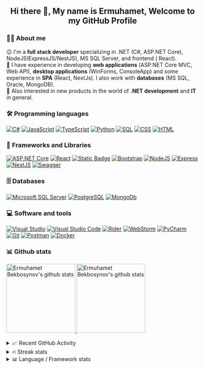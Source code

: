 <h2 align="center"> Hi there 👋, My name is Ermuhamet, Welcome to my GitHub Profile<br/> </h2> 



### 👨‍💻 About me

😉 I'm a **full stack developer** specializing in .NET (C#, ASP.NET Core), NodeJS(ExpressJS/NestJS), MS SQL Server, and frontend (
React).  
🔭 I have experience in developing **web applications** (ASP.NET Core MVC, Web API), **desktop applications** (WinForms,
ConsoleApp) and some experience in **SPA** (React, NextJs). I also work with **databases** (MS SQL, Oracle, MongoDB).  
📣 Also interested in new products in the world of **.NET development** and **IT** in general.

### 🛠 Programming languages

<p>
    <a href="https://github.com/search?q=user%3Aermuhamett+language%3Acsharp"><img alt="C#" src="https://custom-icon-badges.herokuapp.com/badge/C%23-68217A.svg?style=flat&logo=cs2&logoColor=white"></a>
    <a href="https://github.com/search?q=user%3Aermuhamett+language%3Ajavascript"><img alt="JavaScript" src="https://img.shields.io/badge/JavaScript-F7DF1E.svg?style=flat&logo=javascript&logoColor=black"></a>
    <a href="https://github.com/search?q=user%3Aermuhamett+language%3AtypeScript"><img alt="TypeScript" src="https://img.shields.io/badge/TypeScript-007ACC.svg?style=flat&logo=typescript&logoColor=white"></a>
    <a href="https://github.com/search?q=user%3Aermuhamett+language%3Apython"><img alt="Python" src="https://img.shields.io/badge/-Python-blue?style=flat&logo=Python&logoColor=yellow"></a>
    <a href="https://github.com/search?q=user%3Aermuhamett+language%3Asql"><img alt="SQL" src="https://custom-icon-badges.herokuapp.com/badge/SQL-025E8C.svg?style=flat&logo=database&logoColor=white"></a>
    <a href="https://github.com/search?q=user%3Aermuhamett+language%3Acss"><img alt="CSS" src="https://img.shields.io/badge/CSS-1572B6.svg?style=flat&logo=css3&logoColor=white"></a>
    <a href="https://github.com/search?q=user%3Aermuhamett+language%3Ahtml"><img alt="HTML" src="https://img.shields.io/badge/HTML-E34F26.svg?style=flat&logo=html5&logoColor=white"></a>
</p>

### 🧰 Frameworks and Libraries

<p>
    <a href="#"><img alt="ASP.NET Core" src="https://img.shields.io/badge/ASP.NET%20Core-5C2D91?style=flat&logo=.net&logoColor=white"></a>
    <a href="#"><img alt="React" src="https://img.shields.io/badge/React-20232a.svg?style=flat&logo=react&logoColor=%2361DAFB"></a>
    <a href="#"><img alt="Static Badge" src="https://img.shields.io/badge/-NextJS-black?style=flat&logo=nextdotjs&logoColor=%23000000&color=white"></a>
    <a href="#"><img alt="Bootstrap" src="https://img.shields.io/badge/Bootstrap-7952B3.svg?style=flat&logo=bootstrap&logoColor=white"></a>
    <a href="#"><img alt="NodeJS" src="https://img.shields.io/badge/NodeJS-68a063?style=flat&logo=Node.js&logoColor=white"/></a>
    <a href="#"><img alt="Express" src="https://img.shields.io/badge/ExpressJS-545353?style=flat&logo=Express&logoColor=white"/></a>
    <a href="#"><img alt="NestJS" src="https://img.shields.io/badge/NestJS-050505?style=flat&logo=NestJS&logoColor=red"/></a>
    <a href="#"><img alt="Swagger" src="https://img.shields.io/badge/-Swagger-%23Clojure?style=flat&logo=swagger&logoColor=white"/></a>
</p>

### 🗄️ Databases

<p>
    <a href="#"><img alt="Microsoft SQL Server" src="https://img.shields.io/badge/-Microsoft%20SQL%20Server-CC2927?style=flat&logo=Microsoft%20SQL%20Server&logoColor=white"></a>
    <a href="#"><img alt="PostgreSQL" src="https://img.shields.io/badge/PostgreSQL-316192.svg?style=flat&logo=postgresql&logoColor=white"></a>
    <a href="#"><img alt="MongoDb" src="https://img.shields.io/badge/MongoDB-d4d9d4?style=flat&logo=MongoDB&logoColor=0e910c"></a>
</p>

### 💻 Software and tools

<p>
    <a href="#" target="_blank"><img alt="Visual Studio" src="https://img.shields.io/badge/Visual%20Studio-5C2D91.svg?style=flat&logo=visual-studio&logoColor=white"/></a>
    <a href="#"><img alt="Visual Studio Code" src="https://img.shields.io/badge/Visual%20Studio%20Code-0078d7.svg?style=flat&logo=visual-studio-code&logoColor=white"></a>
    <a href="#"><img alt="Rider" src="https://img.shields.io/badge/Rider-000000.svg?style=flat&logo=Rider&logoColor=white&color=black&labelColor=crimson"></a>
    <a href="#"><img alt="WebStorm" src="https://img.shields.io/badge/WebStorm-143?style=flat&logo=webstorm&logoColor=white&color=black"></a>
    <a href="#" target="_blank"><img alt="PyCharm" src="https://img.shields.io/badge/PyCharm-143?style=flat&logo=PyCharm&logoColor=black&color=green&labelColor=green"/></a>
    <a href="#"><img alt="Git" src="https://img.shields.io/badge/Git-F05033.svg?style=flat&logo=git&logoColor=white"></a>
    <a href="#"><img alt="Postman" src="https://img.shields.io/badge/Postman-FF6C37?style=flat&logo=postman&logoColor=white"></a>
    <a href="#"><img alt="Docker" src="https://img.shields.io/badge/-Docker-2496ED?style=flat&logo=Docker&logoColor=white"></a>
</p>

### 📊 Github stats

<p>
<a href="https://gitstats.me/ermuhamett" target="_blank">
  <img height="180em" alt="Ermuhamet Bekbosynov's github stats" src="https://github-readme-stats-eight-theta.vercel.app/api?username=ermuhamett&show_icons=true&theme=react&include_all_commits=true&count_private=true"/>
  <img height="180em" alt="Ermuhamet Bekbosynov's github stats" src="https://github-readme-stats-eight-theta.vercel.app/api/top-langs/?username=ermuhamett&layout=compact&langs_count=8&theme=react"/>
</a>
</p>

<details>
<summary>📈 Recent GitHub Activity</summary>

[![Ermuhamet Bekbosynov GitHub Activity graph](https://github-readme-activity-graph.vercel.app/graph?username=ermuhamett&theme=dracula)]
</details>


<details>
<summary>🔥 Streak stats</summary>
<p>
  <img src="http://github-readme-streak-stats.herokuapp.com?user=ermuhamett&date_format=n%2Fj%5B%2FY%5D&theme=react">
</p>
</details>

<details>
<summary>📊 Language&nbsp;/&nbsp;Framework stats</summary>
<a href='https://profile.codersrank.io/user/ermuhamett/'>
    <img src='http://cr-skills-chart-widget.azurewebsites.net/api/api?username=ermuhamett&padding=30'>
</a>

</details>

